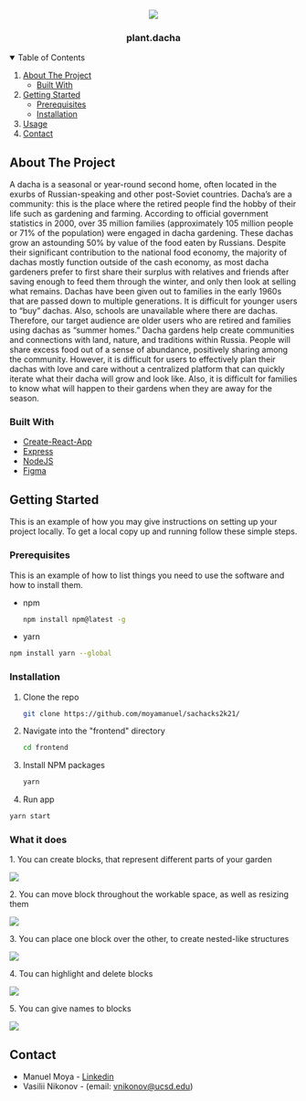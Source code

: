 <!-- PROJECT LOGO -->
<br />
<p align="center">
    <img src="https://i.postimg.cc/sxmkkHSV/Logo.png"/>

  <h3 align="center">plant.dacha</h3>
</p>



<!-- TABLE OF CONTENTS -->
<details open="open">
  <summary>Table of Contents</summary>
  <ol>
    <li>
      <a href="#about-the-project">About The Project</a>
      <ul>
        <li><a href="#built-with">Built With</a></li>
      </ul>
    </li>
    <li>
      <a href="#getting-started">Getting Started</a>
      <ul>
        <li><a href="#prerequisites">Prerequisites</a></li>
        <li><a href="#installation">Installation</a></li>
      </ul>
    </li>
    <li><a href="#usage">Usage</a></li>
    <li><a href="#contact">Contact</a></li>
  </ol>
</details>



<!-- ABOUT THE PROJECT -->
## About The Project

A dacha is a seasonal or year-round second home, often located in the exurbs of Russian-speaking and other post-Soviet countries. Dacha’s are a community: this is the place where the retired people find the hobby of their life such as gardening and farming. According to official government statistics in 2000, over 35 million families (approximately 105 million people or 71% of the population) were engaged in dacha gardening. These dachas grow an astounding 50% by value of the food eaten by Russians. Despite their significant contribution to the national food economy, the majority of dachas mostly function outside of the cash economy, as most dacha gardeners prefer to first share their surplus with relatives and friends after saving enough to feed them through the winter, and only then look at selling what remains. Dachas have been given out to families in the early 1960s that are passed down to multiple generations. It is difficult for younger users to “buy” dachas. Also, schools are unavailable where there are dachas. Therefore, our target audience are older users who are retired and families using dachas as “summer homes.” Dacha gardens help create communities and connections with land, nature, and traditions within Russia. People will share excess food out of a sense of abundance, positively sharing among the community. However, it is difficult for users to effectively plan their dachas with love and care without a centralized platform that can quickly iterate what their dacha will grow and look like. Also, it is difficult for families to know what will happen to their gardens when they are away for the season.

### Built With

* [Create-React-App](https://github.com/facebook/create-react-app)
* [Express](https://expressjs.com/)
* [NodeJS](https://nodejs.org/en/)
* [Figma](https://www.figma.com/)


<!-- GETTING STARTED -->
## Getting Started

This is an example of how you may give instructions on setting up your project locally.
To get a local copy up and running follow these simple steps.

### Prerequisites

This is an example of how to list things you need to use the software and how to install them.
* npm
  ```sh
  npm install npm@latest -g
  ```
* yarn
```sh
npm install yarn --global
```

### Installation

1. Clone the repo
   ```sh
   git clone https://github.com/moyamanuel/sachacks2k21/
   ```
   
2. Navigate into the "frontend" directory
   ```sh
   cd frontend
   ```

4. Install NPM packages
   ```sh
   yarn
   ```
5. Run app
  ```sh
  yarn start
  ```
### What it does

<p>1. You can create blocks, that represent different parts of your garden</p>
<img src="https://i.postimg.cc/hGNYzzVR/1.gif"/>

<p>2. You can move block throughout the workable space, as well as resizing them</p>
<img src="https://i.postimg.cc/1zTz8HWR/2.gif"/>

<p>3. You can place one block over the other, to create nested-like structures</p>
<img src="https://i.postimg.cc/rp4B9NVw/3.gif"/>

<p>4. Tou can highlight and delete blocks</p>
<img src="https://i.postimg.cc/GhNgSTS8/4.gif"/>

<p>5. You can give names to blocks </p>
<img src="https://i.postimg.cc/mkPJtY54/7.gif" />

<!-- CONTACT -->
## Contact

* Manuel Moya - [Linkedin](https://www.linkedin.com/in/manuelmoyadev/)
* Vasilii Nikonov - (email: vnikonov@ucsd.edu)


